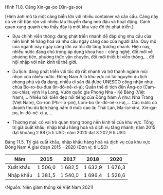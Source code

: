 Hình 11.8. Cảng Xin-ga-po (Xin-ga-po)

[Hình ảnh mô tả một cảng biển lớn với nhiều container và cần cẩu. Cảng này có vẻ rất bận rộn với nhiều tàu thuyền đang neo đậu và hoạt động. Cảnh quan xung quanh cho thấy đây là một khu vực đô thị phát triển.]

- Bưu chính viễn thông: đang phát triển nhanh để đáp ứng nhu cầu của nền kinh tế hàng hoá và nhu cầu ngày càng cao của người dân. Quy mô của ngành này ngày càng lớn và tốc độ tăng trưởng nhanh. Hiện nay, nhiều nước đang chú trọng áp dụng khoa học - công nghệ, đổi mới về phương tiện, phương thức vận chuyển, đổi mới thiết bị viễn thông,... để hội nhập với nền kinh tế thế giới.

- Du lịch: đang phát triển với tốc độ rất nhanh và trở thành ngành mũi nhọn của nhiều nước. Đông Nam Á là khu vực có tài nguyên du lịch phong phú và đa dạng, nhiều di sản đã được UNESCO công nhận như: chùa Bo-ro-bu-đua (In-đô-nê-xi-a); Quần thể di tích đền Ăng-co (Cam-pu-chia); vịnh Hạ Long, Vườn quốc gia Phong Nha - Kẻ Bàng (Việt Nam);... Nhiều bãi biển đẹp nổi tiếng của Đông Nam Á như: Nha Trang (Việt Nam), Co-ron (Phi-líp-pin), Lom-bo (In-đô-nê-xi-a),... Các nước có doanh thu du lịch hàng năm ở mức cao là: Thái Lan, Ma-lai-xi-a, Xin-ga-po, In-đô-nê-xi-a,...

- Thương mại: có vai trò quan trọng trong nền kinh tế của khu vực. Tổng trị giá xuất khẩu, nhập khẩu hàng hoá và dịch vụ tăng nhanh; năm 2015 đạt khoảng 2 887,5 tỉ USD; năm 2020 đạt 3 202,9 tỉ USD.

Bảng 11.5. Trị giá xuất khẩu, nhập khẩu hàng hoá và dịch vụ
của khu vực Đông Nam Á giai đoạn 2015 - 2020
(Đơn vị: tỉ USD)

Năm | 2015 | 2017 | 2018 | 2020
--- | --- | --- | --- | ---
Xuất khẩu | 1 506,0 | 1 682,5 | 1 632,9 | 1 676,3
Nhập khẩu | 1 381,5 | 1 540,0 | 1 696,4 | 1 526,6

(Nguồn: Niên giám thống kê Việt Nam 2021)